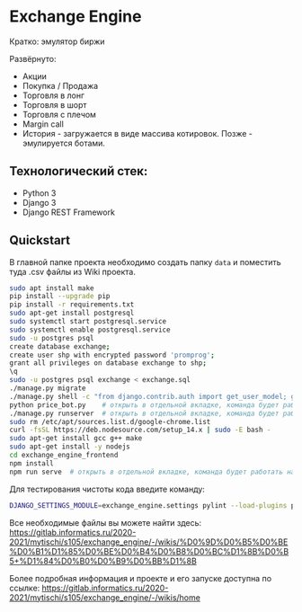 # Exchange Engine
Кратко: эмулятор биржи

Развёрнуто: 
- Акции
- Покупка / Продажа
- Торговля в лонг
- Торговля в шорт
- Торговля с плечом
- Margin call
- История - загружается в виде массива котировок. Позже - эмулируется ботами.

## Технологический стек:
- Python 3
- Django 3
- Django REST Framework

## Quickstart
В главной папке проекта необходимо создать папку `data` и поместить туда .csv файлы из Wiki проекта.
```bash
sudo apt install make
pip install --upgrade pip
pip install -r requirements.txt
sudo apt-get install postgresql
sudo systemctl start postgresql.service
sudo systemctl enable postgresql.service
sudo -u postgres psql
create database exchange;
create user shp with encrypted password 'promprog';
grant all privileges on database exchange to shp;
\q
sudo -u postgres psql exchange < exchange.sql
./manage.py migrate
./manage.py shell -c "from django.contrib.auth import get_user_model; get_user_model().objects.create_superuser('vasya', '1@abc.net', 'promprog')"
python price_bot.py    # открыть в отдельной вкладке, команда будет работать на протяжении всего времени
./manage.py runserver  # открыть в отдельной вкладке, команда будет работать на протяжении всего времени
sudo rm /etc/apt/sources.list.d/google-chrome.list
curl -fsSL https://deb.nodesource.com/setup_14.x | sudo -E bash -
sudo apt-get install gcc g++ make
sudo apt-get install -y nodejs
cd exchange_engine_frontend
npm install
npm run serve  # открыть в отдельной вкладке, команда будет работать на протяжении всего времени
```

Для тестирования чистоты кода введите команду:
```bash
DJANGO_SETTINGS_MODULE=exchange_engine.settings pylint --load-plugins pylint_django --load-plugins pylint_django.checkers.migrations *
```

Все необходимые файлы вы можете найти здесь: https://gitlab.informatics.ru/2020-2021/mytischi/s105/exchange_engine/-/wikis/%D0%9D%D0%B5%D0%BE%D0%B1%D1%85%D0%BE%D0%B4%D0%B8%D0%BC%D1%8B%D0%B5+%D1%84%D0%B0%D0%B9%D0%BB%D1%8B

Более подробная информация и проекте и его запуске доступна по ссылке: https://gitlab.informatics.ru/2020-2021/mytischi/s105/exchange_engine/-/wikis/home
